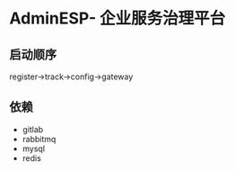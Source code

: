 # AdminESP- 企业服务治理平台

## 启动顺序

 register->track->config->gateway


## 依赖

- gitlab
- rabbitmq
- mysql
- redis



